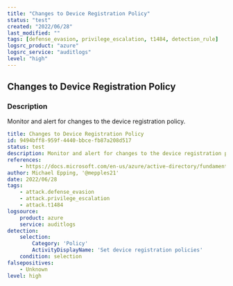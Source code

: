 ```yaml
---
title: "Changes to Device Registration Policy"
status: "test"
created: "2022/06/28"
last_modified: ""
tags: [defense_evasion, privilege_escalation, t1484, detection_rule]
logsrc_product: "azure"
logsrc_service: "auditlogs"
level: "high"
---
```


## Changes to Device Registration Policy

### Description

Monitor and alert for changes to the device registration policy.

```yml
title: Changes to Device Registration Policy
id: 9494bff8-959f-4440-bbce-fb87a208d517
status: test
description: Monitor and alert for changes to the device registration policy.
references:
    - https://docs.microsoft.com/en-us/azure/active-directory/fundamentals/security-operations-devices#device-registrations-and-joins-outside-policy
author: Michael Epping, '@mepples21'
date: 2022/06/28
tags:
    - attack.defense_evasion
    - attack.privilege_escalation
    - attack.t1484
logsource:
    product: azure
    service: auditlogs
detection:
    selection:
        Category: 'Policy'
        ActivityDisplayName: 'Set device registration policies'
    condition: selection
falsepositives:
    - Unknown
level: high

```
